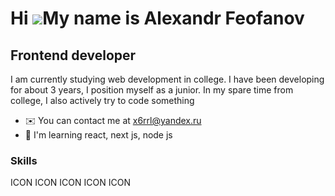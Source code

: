Hi ![](https://user-images.githubusercontent.com/18350557/176309783-0785949b-9127-417c-8b55-ab5a4333674e.gif)My name is Alexandr Feofanov
=========================================================================================================================================

Frontend developer
------------------

I am currently studying web development in college. I have been developing for about 3 years, I position myself as a junior. In my spare time from college, I also actively try to code something

*   ✉️  You can contact me at [x6rrl@yandex.ru](mailto:x6rrl@yandex.ru )
*   🧠  I'm learning react, next js, node js

### Skills 
<p align="left">
ICON ICON ICON ICON ICON 
                    </p>
                    
